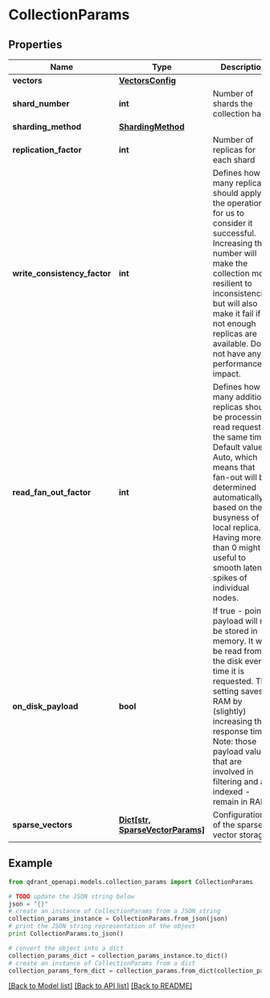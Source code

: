# CollectionParams


## Properties
Name | Type | Description | Notes
------------ | ------------- | ------------- | -------------
**vectors** | [**VectorsConfig**](VectorsConfig.md) |  | [optional] 
**shard_number** | **int** | Number of shards the collection has | [optional] [default to 1]
**sharding_method** | [**ShardingMethod**](ShardingMethod.md) |  | [optional] 
**replication_factor** | **int** | Number of replicas for each shard | [optional] [default to 1]
**write_consistency_factor** | **int** | Defines how many replicas should apply the operation for us to consider it successful. Increasing this number will make the collection more resilient to inconsistencies, but will also make it fail if not enough replicas are available. Does not have any performance impact. | [optional] [default to 1]
**read_fan_out_factor** | **int** | Defines how many additional replicas should be processing read request at the same time. Default value is Auto, which means that fan-out will be determined automatically based on the busyness of the local replica. Having more than 0 might be useful to smooth latency spikes of individual nodes. | [optional] 
**on_disk_payload** | **bool** | If true - point&#39;s payload will not be stored in memory. It will be read from the disk every time it is requested. This setting saves RAM by (slightly) increasing the response time. Note: those payload values that are involved in filtering and are indexed - remain in RAM. | [optional] [default to False]
**sparse_vectors** | [**Dict[str, SparseVectorParams]**](SparseVectorParams.md) | Configuration of the sparse vector storage | [optional] 

## Example

```python
from qdrant_openapi.models.collection_params import CollectionParams

# TODO update the JSON string below
json = "{}"
# create an instance of CollectionParams from a JSON string
collection_params_instance = CollectionParams.from_json(json)
# print the JSON string representation of the object
print CollectionParams.to_json()

# convert the object into a dict
collection_params_dict = collection_params_instance.to_dict()
# create an instance of CollectionParams from a dict
collection_params_form_dict = collection_params.from_dict(collection_params_dict)
```
[[Back to Model list]](../README.md#documentation-for-models) [[Back to API list]](../README.md#documentation-for-api-endpoints) [[Back to README]](../README.md)


